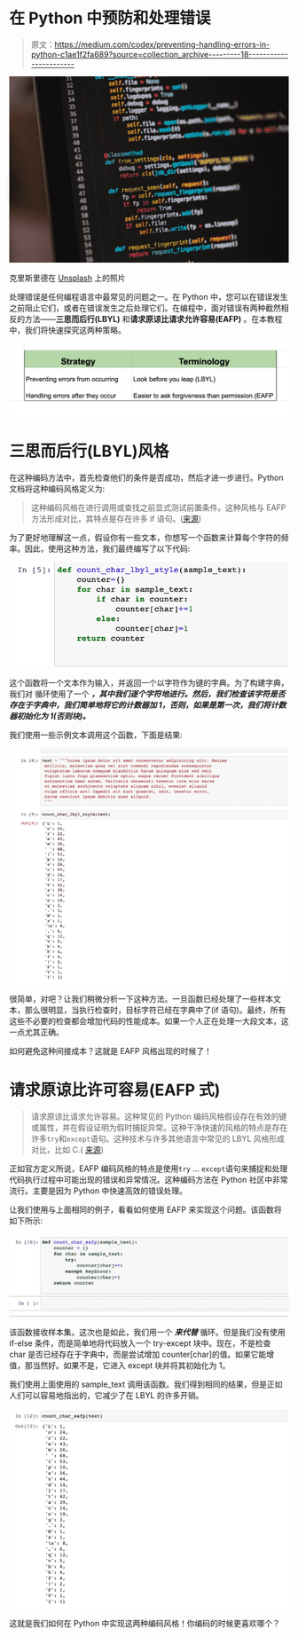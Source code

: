 # 在 Python 中预防和处理错误

> 原文：<https://medium.com/codex/preventing-handling-errors-in-python-c1ae1f2fa689?source=collection_archive---------18----------------------->

![](img/0f1768dd9b31317d066082be4ce3a258.png)

克里斯里德在 [Unsplash](https://unsplash.com?utm_source=medium&utm_medium=referral) 上的照片

处理错误是任何编程语言中最常见的问题之一。在 Python 中，您可以在错误发生之前阻止它们，或者在错误发生之后处理它们。在编程中，面对错误有两种截然相反的方法——**三思而后行(LBYL)** 和**请求原谅比请求允许容易(EAFP)** 。在本教程中，我们将快速探究这两种策略。

![](img/a278066541710ef3ad8542be92bc8fc8.png)

# **三思而后行(LBYL)风格**

在这种编码方法中，首先检查他们的条件是否成功，然后才进一步进行。Python 文档将这种编码风格定义为:

> 这种编码风格在进行调用或查找之前显式测试前置条件。这种风格与 EAFP 方法形成对比，其特点是存在许多 if 语句。([来源](https://docs.python.org/3/glossary.html#term-LBYL))

为了更好地理解这一点，假设你有一些文本，你想写一个函数来计算每个字符的频率。因此，使用这种方法，我们最终编写了以下代码:

![](img/e6f40eeedfa6666a6a0383489c222026.png)

这个函数将一个文本作为输入，并返回一个以字符作为键的字典。为了构建字典，我们对 循环使用了一个 ***，其中我们逐个字符地进行。然后，我们检查该字符是否存在于字典中，我们简单地将它的计数器加 1，否则，如果是第一次，我们将计数器初始化为 1(否则块)。***

我们使用一些示例文本调用这个函数，下面是结果:

![](img/d92d59fe566340c52ec4a6134bf50be1.png)

很简单，对吧？让我们稍微分析一下这种方法。一旦函数已经处理了一些样本文本，那么很明显，当执行检查时，目标字符已经在字典中了(if 语句)。最终，所有这些不必要的检查都会增加代码的性能成本。如果一个人正在处理一大段文本，这一点尤其正确。

如何避免这种间接成本？这就是 EAFP 风格出现的时候了！

# **请求原谅比许可容易(EAFP 式)**

> 请求原谅比请求允许容易。这种常见的 Python 编码风格假设存在有效的键或属性，并在假设证明为假时捕捉异常。这种干净快速的风格的特点是存在许多`try`和`except`语句。这种技术与许多其他语言中常见的 LBYL 风格形成对比，比如 C.( [来源](https://docs.python.org/3/glossary.html#term-EAFP))

正如官方定义所说，EAFP 编码风格的特点是使用`try` … `except`语句来捕捉和处理代码执行过程中可能出现的错误和异常情况。这种编码方法在 Python 社区中非常流行。主要是因为 Python 中快速高效的错误处理。

让我们使用与上面相同的例子，看看如何使用 EAFP 来实现这个问题。该函数将如下所示:

![](img/1ddd2e00d86f7a2a424886cbe7a09d7c.png)

该函数接收样本集。这次也是如此，我们用一个 ***来代替*** 循环。但是我们没有使用 if-else 条件，而是简单地将代码放入一个 try-except 块中。现在，不是检查 char 是否已经存在于字典中，而是尝试增加 counter[char]的值。如果它能增值，那当然好。如果不是，它进入 except 块并将其初始化为 1。

我们使用上面使用的 sample_text 调用该函数。我们得到相同的结果，但是正如人们可以容易地指出的，它减少了在 LBYL 的许多开销。

![](img/1ce60f09c4eaa42ffb72bf873f12ed14.png)

这就是我们如何在 Python 中实现这两种编码风格！你编码的时候更喜欢哪个？